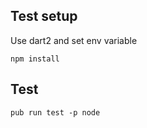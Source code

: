## Test setup

 Use dart2 and set env variable
    
    npm install
    
## Test

    pub run test -p node

